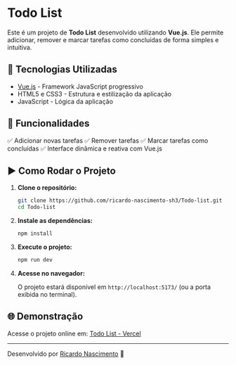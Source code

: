 # Todo List

Este é um projeto de **Todo List** desenvolvido utilizando **Vue.js**. Ele permite adicionar, remover e marcar tarefas como concluídas de forma simples e intuitiva.

## 🚀 Tecnologias Utilizadas

- [Vue.js](https://vuejs.org/) - Framework JavaScript progressivo
- HTML5 e CSS3 - Estrutura e estilização da aplicação
- JavaScript - Lógica da aplicação

## 📌 Funcionalidades

✅ Adicionar novas tarefas
✅ Remover tarefas
✅ Marcar tarefas como concluídas
✅ Interface dinâmica e reativa com Vue.js

## ▶️ Como Rodar o Projeto

1. **Clone o repositório:**

   ```sh
   git clone https://github.com/ricardo-nascimento-sh3/Todo-list.git
   cd Todo-list
   ```

2. **Instale as dependências:**

   ```sh
   npm install
   ```

3. **Execute o projeto:**

   ```sh
   npm run dev
   ```

4. **Acesse no navegador:**

   O projeto estará disponível em `http://localhost:5173/` (ou a porta exibida no terminal).

## 🌐 Demonstração

Acesse o projeto online em: [Todo List - Vercel](https://todo-list-rho-two-13.vercel.app)

---
Desenvolvido por [Ricardo Nascimento](https://github.com/ricardo-nascimento-sh3) 🚀
